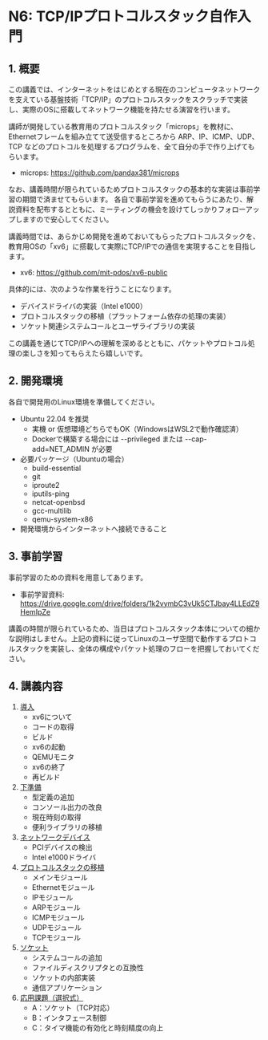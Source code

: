 # N6: TCP/IPプロトコルスタック自作入門

## 1. 概要

この講義では、インターネットをはじめとする現在のコンピュータネットワークを支えている基盤技術「TCP/IP」のプロトコルスタックをスクラッチで実装し、実際のOSに搭載してネットワーク機能を持たせる演習を行います。

講師が開発している教育用のプロトコルスタック「microps」を教材に、Ethernetフレームを組み立てて送受信するところから ARP、IP、ICMP、UDP、TCP などのプロトコルを処理するプログラムを、全て自分の手で作り上げてもらいます。

+ microps: https://github.com/pandax381/microps

なお、講義時間が限られているためプロトコルスタックの基本的な実装は事前学習の期間で済ませてもらいます。
各自で事前学習を進めてもらうにあたり、解説資料を配布するとともに、ミーティングの機会を設けてしっかりフォローアップしますので安心してください。

講義時間では、あらかじめ開発を進めておいてもらったプロトコルスタックを、教育用OSの「xv6」に搭載して実際にTCP/IPでの通信を実現することを目指します。

+ xv6: https://github.com/mit-pdos/xv6-public

具体的には、次のような作業を行うことになります。

- デバイスドライバの実装（Intel e1000）
- プロトコルスタックの移植（プラットフォーム依存の処理の実装）
- ソケット関連システムコールとユーザライブラリの実装

この講義を通じてTCP/IPへの理解を深めるとともに、パケットやプロトコル処理の楽しさを知ってもらえたら嬉しいです。

## 2. 開発環境

各自で開発用のLinux環境を準備してください。

- Ubuntu 22.04 を推奨
    - 実機 or 仮想環境どちらでもOK（WindowsはWSL2で動作確認済）
    - Dockerで構築する場合には --privileged または --cap-add=NET_ADMIN が必要
- 必要パッケージ（Ubuntuの場合）
    - build-essential
    - git
    - iproute2
    - iputils-ping
    - netcat-openbsd
    - gcc-multilib
    - qemu-system-x86
- 開発環境からインターネットへ接続できること

## 3. 事前学習

事前学習のための資料を用意してあります。

+ 事前学習資料: https://drive.google.com/drive/folders/1k2vymbC3vUk5CTJbay4LLEdZ9HemIpZe

講義の時間が限られているため、当日はプロトコルスタック本体についての細かな説明はしません。上記の資料に従ってLinuxのユーザ空間で動作するプロトコルスタックを実装し、全体の構成やパケット処理のフローを把握しておいてください。

## 4. 講義内容

1. [導入](01.md)
    - xv6について
    - コードの取得
    - ビルド
    - xv6の起動
    - QEMUモニタ
    - xv6の終了
    - 再ビルド
2. [下準備](02.md)
    - 型定義の追加
    - コンソール出力の改良
    - 現在時刻の取得
    - 便利ライブラリの移植
3. [ネットワークデバイス](03.md)
    - PCIデバイスの検出
    - Intel e1000ドライバ
4. [プロトコルスタックの移植](04.md)
    - メインモジュール
    - Ethernetモジュール
    - IPモジュール
    - ARPモジュール
    - ICMPモジュール
    - UDPモジュール
    - TCPモジュール
5. [ソケット](05.md)
    - システムコールの追加
    - ファイルディスクリプタとの互換性
    - ソケットの内部実装
    - 通信アプリケーション
6. [応用課題（選択式）](06.md)
    - A：ソケット（TCP対応）
    - B：インタフェース制御
    - C：タイマ機能の有効化と時刻精度の向上
